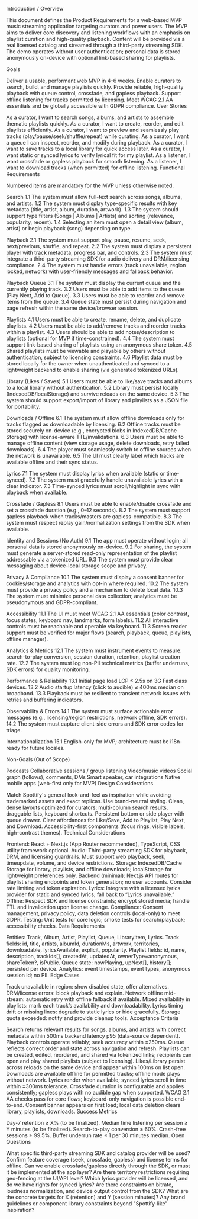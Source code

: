 Introduction / Overview

This document defines the Product Requirements for a web-based MVP music streaming application targeting curators and power users. The MVP aims to deliver core discovery and listening workflows with an emphasis on playlist curation and high-quality playback. Content will be provided via a real licensed catalog and streamed through a third-party streaming SDK. The demo operates without user authentication; personal data is stored anonymously on-device with optional link-based sharing for playlists.

Goals

Deliver a usable, performant web MVP in 4–6 weeks.
Enable curators to search, build, and manage playlists quickly.
Provide reliable, high-quality playback with queue control, crossfade, and gapless playback.
Support offline listening for tracks permitted by licensing.
Meet WCAG 2.1 AA essentials and be globally accessible with GDPR compliance.
User Stories

As a curator, I want to search songs, albums, and artists to assemble thematic playlists quickly.
As a curator, I want to create, reorder, and edit playlists efficiently.
As a curator, I want to preview and seamlessly play tracks (play/pause/seek/shuffle/repeat) while curating.
As a curator, I want a queue I can inspect, reorder, and modify during playback.
As a curator, I want to save tracks to a local library for quick access later.
As a curator, I want static or synced lyrics to verify lyrical fit for my playlist.
As a listener, I want crossfade or gapless playback for smooth listening.
As a listener, I want to download tracks (when permitted) for offline listening.
Functional Requirements

Numbered items are mandatory for the MVP unless otherwise noted.

Search 1.1 The system must allow full-text search across songs, albums, and artists. 1.2 The system must display type-specific results with key metadata (title, artist, album, duration, artwork). 1.3 The system should support type filters (Songs | Albums | Artists) and sorting (relevance, popularity, recent). 1.4 Selecting an item must open a detail view (album, artist) or begin playback (song) depending on type.

Playback 2.1 The system must support play, pause, resume, seek, next/previous, shuffle, and repeat. 2.2 The system must display a persistent player with track metadata, progress bar, and controls. 2.3 The system must integrate a third-party streaming SDK for audio delivery and DRM/licensing compliance. 2.4 The system must handle errors (track unavailable, region locked, network) with user-friendly messages and fallback behavior.

Playback Queue 3.1 The system must display the current queue and the currently playing track. 3.2 Users must be able to add items to the queue (Play Next, Add to Queue). 3.3 Users must be able to reorder and remove items from the queue. 3.4 Queue state must persist during navigation and page refresh within the same device/browser session.

Playlists 4.1 Users must be able to create, rename, delete, and duplicate playlists. 4.2 Users must be able to add/remove tracks and reorder tracks within a playlist. 4.3 Users should be able to add notes/description to playlists (optional for MVP if time-constrained). 4.4 The system must support link-based sharing of playlists using an anonymous share token. 4.5 Shared playlists must be viewable and playable by others without authentication, subject to licensing constraints. 4.6 Playlist data must be stored locally for the owner when unauthenticated and synced to a lightweight backend to enable sharing (via generated tokenized URLs).

Library (Likes / Saves) 5.1 Users must be able to like/save tracks and albums to a local library without authentication. 5.2 Library must persist locally (IndexedDB/localStorage) and survive reloads on the same device. 5.3 The system should support export/import of library and playlists as a JSON file for portability.

Downloads / Offline 6.1 The system must allow offline downloads only for tracks flagged as downloadable by licensing. 6.2 Offline tracks must be stored securely on-device (e.g., encrypted blobs in IndexedDB/Cache Storage) with license-aware TTL/invalidations. 6.3 Users must be able to manage offline content (view storage usage, delete downloads, retry failed downloads). 6.4 The player must seamlessly switch to offline sources when the network is unavailable. 6.5 The UI must clearly label which tracks are available offline and their sync status.

Lyrics 7.1 The system must display lyrics when available (static or time-synced). 7.2 The system must gracefully handle unavailable lyrics with a clear indicator. 7.3 Time-synced lyrics must scroll/highlight in sync with playback when available.

Crossfade / Gapless 8.1 Users must be able to enable/disable crossfade and set a crossfade duration (e.g., 0–12 seconds). 8.2 The system must support gapless playback when tracks/masters are gapless-compatible. 8.3 The system must respect replay gain/normalization settings from the SDK when available.

Identity and Sessions (No Auth) 9.1 The app must operate without login; all personal data is stored anonymously on-device. 9.2 For sharing, the system must generate a server-stored read-only representation of the playlist addressable via a tokenized URL. 9.3 The system must provide clear messaging about device-local storage scope and privacy.

Privacy & Compliance 10.1 The system must display a consent banner for cookies/storage and analytics with opt-in where required. 10.2 The system must provide a privacy policy and a mechanism to delete local data. 10.3 The system must minimize personal data collection; analytics must be pseudonymous and GDPR-compliant.

Accessibility 11.1 The UI must meet WCAG 2.1 AA essentials (color contrast, focus states, keyboard nav, landmarks, form labels). 11.2 All interactive controls must be reachable and operable via keyboard. 11.3 Screen reader support must be verified for major flows (search, playback, queue, playlists, offline manager).

Analytics & Metrics 12.1 The system must instrument events to measure: search-to-play conversion, session duration, retention, playlist creation rate. 12.2 The system must log non-PII technical metrics (buffer underruns, SDK errors) for quality monitoring.

Performance & Reliability 13.1 Initial page load LCP ≤ 2.5s on 3G Fast class devices. 13.2 Audio startup latency (click to audible) ≤ 400ms median on broadband. 13.3 Playback must be resilient to transient network issues with retries and buffering indicators.

Observability & Errors 14.1 The system must surface actionable error messages (e.g., licensing/region restrictions, network offline, SDK errors). 14.2 The system must capture client-side errors and SDK error codes for triage.

Internationalization 15.1 English-only for MVP; architecture must be i18n-ready for future locales.

Non-Goals (Out of Scope)

Podcasts
Collaborative sessions / group listening
Video/music videos
Social graph (follows), comments, DMs
Smart speaker, car integrations
Native mobile apps (web-first only for MVP)
Design Considerations

Match Spottify's general look-and-feel as inspiration while avoiding trademarked assets and exact replicas. Use brand-neutral styling.
Clean, dense layouts optimized for curators: multi-column search results, draggable lists, keyboard shortcuts.
Persistent bottom or side player with queue drawer.
Clear affordances for Like/Save, Add to Playlist, Play Next, and Download.
Accessibility-first components (focus rings, visible labels, high-contrast themes).
Technical Considerations

Frontend: React + Next.js (App Router recommended), TypeScript, CSS utility framework optional.
Audio: Third-party streaming SDK for playback, DRM, and licensing guardrails. Must support web playback, seek, timeupdate, volume, and device restrictions.
Storage: IndexedDB/Cache Storage for library, playlists, and offline downloads; localStorage for lightweight preferences only.
Backend (minimal): Next.js API routes for playlist sharing endpoints and token generation; no user accounts. Consider rate limiting and token expiration.
Lyrics: Integrate with a licensed lyrics provider for static and synced lyrics; fall back to “Lyrics unavailable.”
Offline: Respect SDK and license constraints; encrypt stored media; handle TTL and invalidation upon license change.
Compliance: Consent management, privacy policy, data deletion controls (local-only) to meet GDPR.
Testing: Unit tests for core logic; smoke tests for search/playback; accessibility checks.
Data Requirements

Entities: Track, Album, Artist, Playlist, Queue, LibraryItem, Lyrics.
Track fields: id, title, artists, albumId, durationMs, artwork, territories, downloadable, lyricsAvailable, explicit, popularity.
Playlist fields: id, name, description, trackIds[], createdAt, updatedAt, ownerType=anonymous, shareToken?, isPublic.
Queue state: nowPlaying, upNext[], history[]; persisted per device.
Analytics: event timestamps, event types, anonymous session id; no PII.
Edge Cases

Track unavailable in region: show disabled state, offer alternatives.
DRM/license errors: block playback and explain.
Network offline mid-stream: automatic retry with offline fallback if available.
Mixed availability in playlists: mark each track’s availability and downloadability.
Lyrics timing drift or missing lines: degrade to static lyrics or hide gracefully.
Storage quota exceeded: notify and provide cleanup tools.
Acceptance Criteria

Search returns relevant results for songs, albums, and artists with correct metadata within 500ms backend latency p95 (data-source dependent).
Playback controls operate reliably; seek accuracy within ±250ms.
Queue reflects correct order and state across navigation and refresh.
Playlists can be created, edited, reordered, and shared via tokenized links; recipients can open and play shared playlists (subject to licensing).
Likes/Library persist across reloads on the same device and appear within 100ms on list open.
Downloads are available offline for permitted tracks; offline mode plays without network.
Lyrics render when available; synced lyrics scroll in time within ±300ms tolerance.
Crossfade duration is configurable and applies consistently; gapless plays with no audible gap when supported.
WCAG 2.1 AA checks pass for core flows; keyboard-only navigation is possible end-to-end.
Consent banner appears on first load; local data deletion clears library, playlists, downloads.
Success Metrics

Day-7 retention ≥ X% (to be finalized).
Median time listening per session ≥ Y minutes (to be finalized).
Search-to-play conversion ≥ 60%.
Crash-free sessions ≥ 99.5%.
Buffer underrun rate ≤ 1 per 30 minutes median.
Open Questions

What specific third-party streaming SDK and catalog provider will be used? Confirm feature coverage (seek, crossfade, gapless) and license terms for offline.
Can we enable crossfade/gapless directly through the SDK, or must it be implemented at the app layer?
Are there territory restrictions requiring geo-fencing at the UI/API level?
Which lyrics provider will be licensed, and do we have rights for synced lyrics?
Are there constraints on bitrate, loudness normalization, and device output control from the SDK?
What are the concrete targets for X (retention) and Y (session minutes)?
Any brand guidelines or component library constraints beyond "Spottify-like" inspiration?
